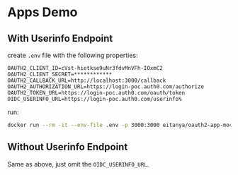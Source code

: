 # Apps Demo

## With Userinfo Endpoint

create ``.env`` file with the following properties:

```env
OAUTH2_CLIENT_ID=cVst-hietkse9uNr3fdvMnVFh-IOxmC2
OAUTH2_CLIENT_SECRET=************
OAUTH2_CALLBACK_URL=http://localhost:3000/callback
OAUTH2_AUTHORIZATION_URL=https://login-poc.auth0.com/authorize
OAUTH2_TOKEN_URL=https://login-poc.auth0.com/oauth/token
OIDC_USERINFO_URL=https://login-poc.auth0.com/userinfo%
```

run:

```sh
docker run --rm -it --env-file .env -p 3000:3000 eitanya/oauth2-app-mock
```

## Without Userinfo Endpoint

Same as above, just omit the ``OIDC_USERINFO_URL``.
